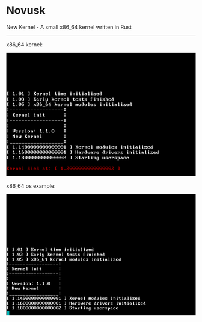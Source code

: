 # Novusk
New Kernel - A small x86_64 kernel written in Rust

---
x86_64 kernel:

![alt text][kernel_image]

[kernel_image]: kernel.png

x86_64 os example:

![alt text][os_image]

[os_image]: os_example.png